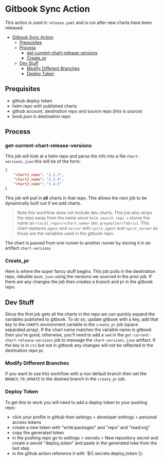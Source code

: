 # Gitbook Sync Action

This action is used in `release.yaml` and is run after new charts have been released.

<!-- TOC -->

- [Gitbook Sync Action](#gitbook-sync-action)
  - [Prequisites](#prequisites)
  - [Process](#process)
    - [get-current-chart-release-versions](#get-current-chart-release-versions)
    - [Create_pr](#create_pr)
  - [Dev Stuff](#dev-stuff)
    - [Modify Different Branches](#modify-different-branches)
    - [Deploy Token](#deploy-token)

<!-- /TOC -->

## Prequisites

- github deploy token
- helm repo with published charts
- github account, destination repo and source repo (this is source)
- book.json in destination repo

## Process

### get-current-chart-release-versions

This job will look at a helm repo and parse the info into a file `chart-versions.json` this will be of the form:

```json
{
    "chart1_name": "1.2.3",
    "chart2_name": "2.3.4",
    "chart3_name": "3.4.5"
}
```

This job will pull in **all** charts in that repo.  This allows the next job to be dynamically built out if we add charts.

> Note this workflow does not include dev charts.
> This job also strips the repo away from the name since `helm search repo x` stores the name as `<local_repo>/<chart_name>` (ex: `greymatter/fabric`).
> This chart replaces `agent` and `server` with `spire_agent` and `spire_server` as those are the variables used in the gitbook repo.

The chart is passed from one runner to another runner by storing it in an artifact `chart-versions`

### Create_pr

Here is where the super fancy stuff begins.  This job pulls in the destination repo, rebuilds `book.json` using the versions we sourced in the prior job.  If there are any changes the job then creates a branch and pr in the gitbook repo.

## Dev Stuff

Since the first job gets all the charts in the repo we can quickly expand the variables published to gitbook.  To do so, update gitbook with a key, add that key to the `CHARTS` environment variable in the `create_pr` job (space separated array).  If the chart name matches the variable name in gitbook then you're good; otherwise, you'll need to add a `sed` in the `get-current-chart-release-versions` job to massage the `chart-versions.json` artifact.  If the key is in `cts` but not in gitbook any changes will not be reflected in the destination repo pr.

### Modify Different Branches

If you want to use this workflow with a non default branch then set the `BRANCH_TO_UPDATE` to the desired branch in the `create_pr` job.

### Deploy Token

To get this to work you will need to add a deploy token to your pushing repo:

- click your profile in github then settings > developer settings > personal access tokens
- create a new token with "write:packages" and "repo" and "read:org"
- copy the generated token
- in the pushing repo go to settings > secrets > New repository secret and create a secret "deploy_token" and paste in the generated toke from the last step
- in the github action reference it with `${{ secrets.deploy_token }}.
